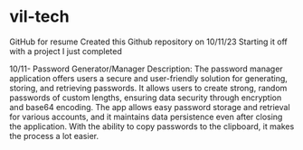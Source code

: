 # vil-tech
GitHub for resume
Created this Github repository on 10/11/23
Starting it off with a project I just completed 

10/11- Password Generator/Manager
  Description: The password manager application offers users a secure and user-friendly solution for generating, storing, and retrieving passwords. It allows users to create strong, random passwords of custom lengths, ensuring data security through encryption and base64 encoding. The app allows easy password storage and retrieval for various accounts, and it maintains data persistence even after closing the application. With the ability to copy passwords to the clipboard, it makes the process a lot easier.
